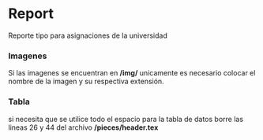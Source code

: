 # Report
Reporte tipo para asignaciones de la universidad

### Imagenes
Si las imagenes se encuentran en **/img/** unicamente es necesario colocar el nombre de la imagen y su respectiva extensión.

### Tabla
si necesita que se utilice todo el espacio para la tabla de datos borre las lineas 26 y 44 del archivo **/pieces/header.tex**
